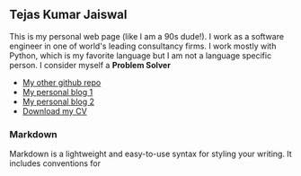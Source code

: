 ## Tejas Kumar Jaiswal

This is my personal web page (like I am a 90s dude!). I work as a software engineer in one of world's leading consultancy firms. I work mostly with Python, which is my favorite language but I am not a language specific person. I consider myself a **Problem Solver**

- [My other github repo](https://github.com/tejas-kr)
- [My personal blog 1](https://hardcodepost.medium.com/)
- [My personal blog 2](https://teachmecodingsenpai.wordpress.com/) 
- [Download my CV](/TejasCV.pdf)



### Markdown

Markdown is a lightweight and easy-to-use syntax for styling your writing. It includes conventions for


<!---
```markdown
Syntax highlighted code block

# Header 1
## Header 2
### Header 3

- Bulleted
- List

1. Numbered
2. List

**Bold** and _Italic_ and `Code` text

[Link](url) and ![Image](src)
```
--->
